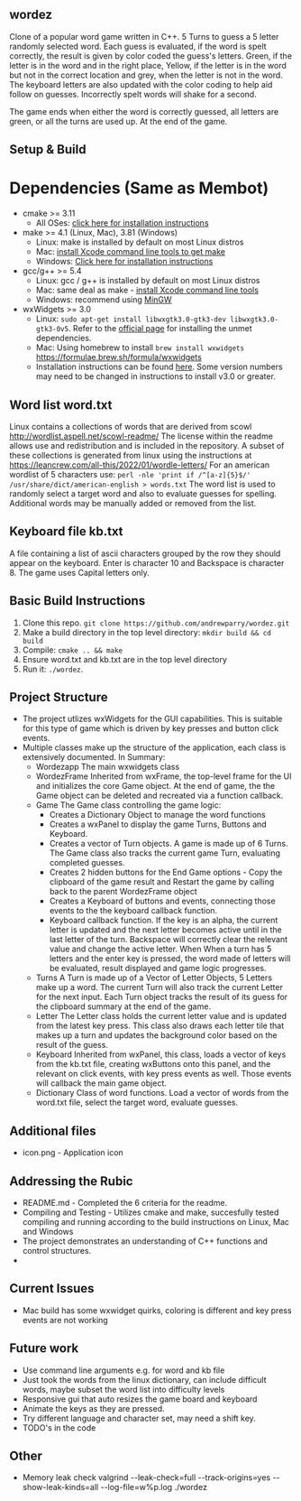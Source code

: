 ## wordez
Clone of a popular word game written in C++. 5 Turns to guess a 5 letter randomly selected word. Each guess is evaluated, if the word is spelt correctly, the result is given by color coded the guess's letters. Green, if the letter is in the word and in the right place, Yellow, if the letter is in the word but not in the correct location and grey, when the letter is not in the word. The keyboard letters are also updated with the color coding to help aid follow on guesses. Incorrectly spelt words will shake for a second. 

The game ends when either the word is correctly guessed, all letters are green, or all the turns are used up. At the end of the game. 

## Setup & Build
# Dependencies (Same as Membot)
* cmake >= 3.11
  * All OSes: [click here for installation instructions](https://cmake.org/install/)
* make >= 4.1 (Linux, Mac), 3.81 (Windows)
  * Linux: make is installed by default on most Linux distros
  * Mac: [install Xcode command line tools to get make](https://developer.apple.com/xcode/features/)
  * Windows: [Click here for installation instructions](http://gnuwin32.sourceforge.net/packages/make.htm)
* gcc/g++ >= 5.4
  * Linux: gcc / g++ is installed by default on most Linux distros
  * Mac: same deal as make - [install Xcode command line tools](https://developer.apple.com/xcode/features/)
  * Windows: recommend using [MinGW](http://www.mingw.org/)
* wxWidgets >= 3.0
  * Linux: `sudo apt-get install libwxgtk3.0-gtk3-dev libwxgtk3.0-gtk3-0v5`. Refer to the [official page](https://wiki.codelite.org/pmwiki.php/Main/WxWidgets30Binaries#toc2) for installing the unmet dependencies.
  * Mac: Using homebrew to install `brew install wxwidgets` https://formulae.brew.sh/formula/wxwidgets
  * Installation instructions can be found [here](https://wiki.wxwidgets.org/Install). Some version numbers may need to be changed in instructions to install v3.0 or greater.

## Word list word.txt
Linux contains a collections of words that are derived from scowl http://wordlist.aspell.net/scowl-readme/ The license within the readme allows use and redistribution and is included in the repository. A subset of these collections is generated from linux using the instructions at https://leancrew.com/all-this/2022/01/wordle-letters/
For an american wordlist of 5 characters use:
`perl -nle 'print if /^[a-z]{5}$/' /usr/share/dict/american-english > words.txt`
The word list is used to randomly select a target word and also to evaluate guesses for spelling.
Additional words may be manually added or removed from the list.

## Keyboard file kb.txt
A file containing a list of ascii characters grouped by the row they should appear on the keyboard. Enter is character 10 and Backspace is character 8. The game uses Capital letters only.

## Basic Build Instructions
1. Clone this repo. `git clone https://github.com/andrewparry/wordez.git`
2. Make a build directory in the top level directory: `mkdir build && cd build`
3. Compile: `cmake .. && make`
4. Ensure word.txt and kb.txt are in the top level directory
5. Run it: `./wordez`.

## Project Structure
* The project utlizes wxWidgets for the GUI capabilities. This is suitable for this type of game which is driven by key presses and button click events.
* Multiple classes make up the structure of the application, each class is extensively documented. In Summary:
  * Wordezapp     The main wxwidgets class
  * WordezFrame   Inherited from wxFrame, the top-level frame for the UI and initializes the core Game object. At the end of game, the the Game object can be deleted and recreated via a function callback.
  * Game          The Game class controlling the game logic:
    * Creates a Dictionary Object to manage the word functions
    * Creates a wxPanel to display the game Turns, Buttons and Keyboard.
    * Creates a vector of Turn objects. A game is made up of 6 Turns. The Game class also tracks the current game Turn, evaluating completed guesses.
    * Creates 2 hidden buttons for the End Game options - Copy the clipboard of the game result and Restart the game by calling back to the parent WordezFrame object
    * Creates a Keyboard of buttons and events, connecting those events to the the keyboard callback function.
    * Keyboard callback function. If the key is an alpha, the current letter is updated and the next letter becomes active until in the last letter of the turn. Backspace will correctly clear the relevant value and change the active letter. When When a turn has 5 letters and the enter key is pressed, the word made of letters will be evaluated, result displayed and game logic progresses.
  * Turns         A Turn is made up of a Vector of Letter Objects, 5 Letters make up a word. The current Turn will also track the current Letter for the next input. Each Turn object tracks the result of its guess for the clipboard summary at the end of the game.
  * Letter        The Letter class holds the current letter value and is updated from the latest key press. This class also draws each letter tile that makes up a turn and updates the background color based on the result of the guess.
  * Keyboard     Inherited from wxPanel, this class, loads a vector of keys from the kb.txt file, creating wxButtons onto this panel, and the relevant on click events, with key press events as well. Those events will callback the main game object. 
  * Dictionary    Class of word functions. Load a vector of words from the word.txt file, select the target word, evaluate guesses.

## Additional files
- icon.png - Application icon

## Addressing the Rubic
  * README.md - Completed the 6 criteria for the readme.
  * Compiling and Testing - Utilizes cmake and make, succesfully tested compiling and running according to the build instructions on Linux, Mac and Windows
  * The project demonstrates an understanding of C++ functions and control structures.
  *

## Current Issues
- Mac build has some wxwidget quirks, coloring is different and key press events are not working

## Future work
- Use command line arguments e.g. for word and kb file
- Just took the words from the linux dictionary, can include difficult words, maybe subset the word list into difficulty levels
- Responsive gui that auto resizes the game board and keyboard
- Animate the keys as they are pressed.
- Try different language and character set, may need a shift key.
- TODO's in the code

## Other  
- Memory leak check 
valgrind --leak-check=full --track-origins=yes --show-leak-kinds=all --log-file=w%p.log ./wordez

